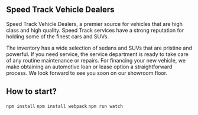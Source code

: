 ## Speed Track Vehicle Dealers
Speed Track Vehicle Dealers, a premier source for vehicles that are high class and high quality. Speed Track services have a strong reputation for holding some of the finest cars and SUVs.

The inventory has a wide selection of sedans and SUVs that are pristine and powerful. If you need service, the service department is ready to take care of any routine maintenance or repairs. For financing your new vehicle, we make obtaining an automotive loan or lease option a straightforward process. We look forward to see you soon on our showroom floor.

## How to start?

```npm install```
```npm install webpack```
```npm run watch```
